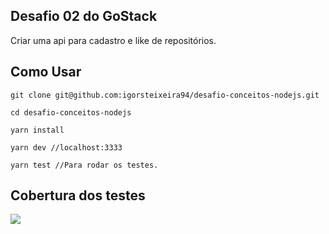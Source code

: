 ## Desafio 02 do GoStack 

Criar uma api para cadastro e like de repositórios.

## Como Usar

```shell
git clone git@github.com:igorsteixeira94/desafio-conceitos-nodejs.git

cd desafio-conceitos-nodejs

yarn install

yarn dev //localhost:3333

yarn test //Para rodar os testes.
```



## Cobertura dos testes

<img align="center" src="https://user-images.githubusercontent.com/47749249/97586701-55063580-19d9-11eb-8f78-a98040b4af7d.png" width="auto"/>